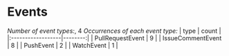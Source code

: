 # Events

*Number of event types:*, 4
*Occurrences of each event type:*
| type              |   count |
|:------------------|--------:|
| PullRequestEvent  |       9 |
| IssueCommentEvent |       8 |
| PushEvent         |       2 |
| WatchEvent        |       1 |